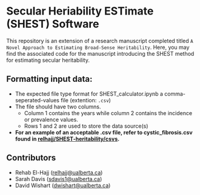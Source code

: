 # Secular Heriability ESTimate (SHEST) Software
This repository is an extension of a research manuscript completed titled `A Novel Approach to Estimating Broad-Sense Heritability`. Here, you may find the associated code for the manuscript introducing the SHEST method for estimating secular heritability.

## Formatting input data:
* The expected file type format for SHEST_calculator.ipynb a comma-seperated-values file (extention: `.csv`)
* The file should have two columns. 
  * Column 1 contains the years while column 2 contains the incidence or prevalence values.
  * Rows 1 and 2 are used to store the data source(s)
* **For an example of an acceptable .csv file, refer to cystic_fibrosis.csv found in [relhajj/SHEST-heritability/csvs](https://github.com/relhajj/SHEST-heritability/blob/92acb4219c7ee84a49af64f883985fce5f8dd3b3/csvs/cystic_fibrosis.csv).**

## Contributors
* Rehab El-Hajj (relhajj@ualberta.ca)
* Sarah Davis (sdavis1@ualberta.ca)
* David Wishart (dwishart@ualberta.ca)
